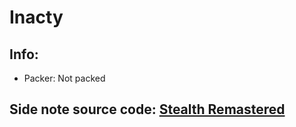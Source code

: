 # Inacty

## Info:
- Packer: Not packed

## Side note source code: [Stealth Remastered](https://github.com/Stickey21/Stealth-Remastered/)